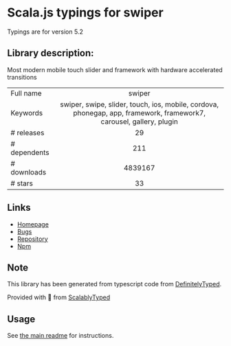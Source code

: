 
# Scala.js typings for swiper

Typings are for version 5.2

## Library description:
Most modern mobile touch slider and framework with hardware accelerated transitions

|                    |                 |
| ------------------ | :-------------: |
| Full name          | swiper |
| Keywords           | swiper, swipe, slider, touch, ios, mobile, cordova, phonegap, app, framework, framework7, carousel, gallery, plugin |
| # releases         | 29 |
| # dependents       | 211 |
| # downloads        | 4839167 |
| # stars            | 33 |

## Links
- [Homepage](http://www.idangero.us/swiper/)
- [Bugs](https://github.com/nolimits4web/Swiper/issues)
- [Repository](https://github.com/nolimits4web/Swiper)
- [Npm](https://www.npmjs.com/package/swiper)
    


## Note
This library has been generated from typescript code from [DefinitelyTyped](https://definitelytyped.org).

Provided with :purple_heart: from [ScalablyTyped](https://github.com/oyvindberg/ScalablyTyped)

## Usage
See [the main readme](../../readme.md) for instructions.


